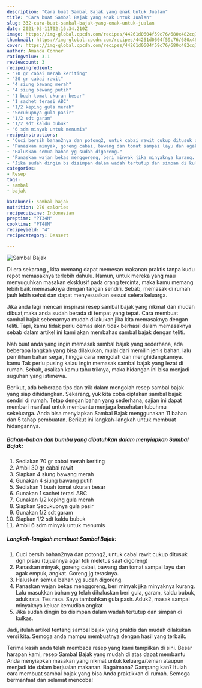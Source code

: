 ```yaml
---
description: "Cara buat Sambal Bajak yang enak Untuk Jualan"
title: "Cara buat Sambal Bajak yang enak Untuk Jualan"
slug: 332-cara-buat-sambal-bajak-yang-enak-untuk-jualan
date: 2021-03-11T02:16:34.210Z
image: https://img-global.cpcdn.com/recipes/44261d0604f59c76/680x482cq70/sambal-bajak-foto-resep-utama.jpg
thumbnail: https://img-global.cpcdn.com/recipes/44261d0604f59c76/680x482cq70/sambal-bajak-foto-resep-utama.jpg
cover: https://img-global.cpcdn.com/recipes/44261d0604f59c76/680x482cq70/sambal-bajak-foto-resep-utama.jpg
author: Amanda Conner
ratingvalue: 3.1
reviewcount: 3
recipeingredient:
- "70 gr cabai merah keriting"
- "30 gr cabai rawit"
- "4 siung bawang merah"
- "4 siung bawang putih"
- "1 buah tomat ukuran besar"
- "1 sachet terasi ABC"
- "1/2 keping gula merah"
- "Secukupnya gula pasir"
- "1/2 sdt garam"
- "1/2 sdt kaldu bubuk"
- "6 sdm minyak untuk menumis"
recipeinstructions:
- "Cuci bersih bahan2nya dan potong2, untuk cabai rawit cukup ditusuk dgn pisau (tujuannya agar tdk meletus saat digoreng)"
- "Panaskan minyak, goreng cabai, bawang dan tomat sampai layu dan agak empuk, angkat. Goreng jg terasinya."
- "Haluskan semua bahan yg sudah digoreng."
- "Panaskan wajan bekas menggoreng, beri minyak jika minyaknya kurang. Lalu masukkan bahan yg telah dihaluskan beri gula, garam, kaldu bubuk, aduk rata. Tes rasa. Saya tambahkan gula pasir. Aduk2, masak sampai minyaknya keluar kemudian angkat"
- "Jika sudah dingin bs disimpan dalam wadah tertutup dan simpan di kulkas."
categories:
- Resep
tags:
- sambal
- bajak

katakunci: sambal bajak 
nutrition: 270 calories
recipecuisine: Indonesian
preptime: "PT34M"
cooktime: "PT48M"
recipeyield: "4"
recipecategory: Dessert

---
```



![Sambal Bajak](https://img-global.cpcdn.com/recipes/44261d0604f59c76/680x482cq70/sambal-bajak-foto-resep-utama.jpg)

Di era  sekarang , kita memang dapat memesan makanan praktis tanpa kudu repot memasaknya terlebih dahulu. Namun, untuk mereka yang mau menyuguhkan masakan eksklusif pada orang tercinta, maka kamu memang lebih baik memasaknya dengan tangan sendiri. Sebab, memasak di rumah jauh lebih sehat dan dapat menyesuaikan sesuai selera keluarga.

Jika anda lagi mencari inspirasi resep sambal bajak yang nikmat dan mudah dibuat,maka anda sudah berada di tempat yang tepat. Cara membuat sambal bajak  sebenarnya mudah dilakukan jika kita memasaknya dengan teliti. Tapi, kamu tidak perlu cemas akan tidak berhasil dalam memasaknya 
sebab dalam artikel ini kami akan membahas sambal bajak dengan teliti.  



Nah buat anda yang ingin memasak sambal bajak yang sederhana, ada beberapa langkah yang bisa dilakukan, mulai dari memilih jenis bahan, lalu pemilihan bahan segar, hingga cara mengolah dan menghidangkannya. kamu Tak perlu pusing kalau ingin memasak sambal bajak yang lezat di rumah. Sebab, asalkan kamu  tahu triknya, maka hidangan ini bisa menjadi suguhan yang istimewa.

Berikut, ada beberapa tips dan trik dalam mengolah resep sambal bajak yang siap dihidangkan. Sekarang, yuk kita coba ciptakan sambal bajak sendiri di rumah. Tetap dengan bahan yang sederhana, sajian ini dapat memberi manfaat untuk membantu menjaga kesehatan tubuhmu sekeluarga. Anda bisa menyiapkan Sambal Bajak menggunakan 11 bahan dan 5 tahap pembuatan. Berikut ini langkah-langkah untuk membuat hidangannya.

<!--inarticleads1-->

##### Bahan-bahan dan bumbu yang dibutuhkan dalam menyiapkan Sambal Bajak:

1. Sediakan 70 gr cabai merah keriting
1. Ambil 30 gr cabai rawit
1. Siapkan 4 siung bawang merah
1. Gunakan 4 siung bawang putih
1. Sediakan 1 buah tomat ukuran besar
1. Gunakan 1 sachet terasi ABC
1. Gunakan 1/2 keping gula merah
1. Siapkan Secukupnya gula pasir
1. Gunakan 1/2 sdt garam
1. Siapkan 1/2 sdt kaldu bubuk
1. Ambil 6 sdm minyak untuk menumis




<!--inarticleads2-->

##### Langkah-langkah membuat Sambal Bajak:

1. Cuci bersih bahan2nya dan potong2, untuk cabai rawit cukup ditusuk dgn pisau (tujuannya agar tdk meletus saat digoreng)
1. Panaskan minyak, goreng cabai, bawang dan tomat sampai layu dan agak empuk, angkat. Goreng jg terasinya.
1. Haluskan semua bahan yg sudah digoreng.
1. Panaskan wajan bekas menggoreng, beri minyak jika minyaknya kurang. Lalu masukkan bahan yg telah dihaluskan beri gula, garam, kaldu bubuk, aduk rata. Tes rasa. Saya tambahkan gula pasir. Aduk2, masak sampai minyaknya keluar kemudian angkat
1. Jika sudah dingin bs disimpan dalam wadah tertutup dan simpan di kulkas.




Jadi, itulah artikel tentang  sambal bajak  yang praktis dan mudah dilakukan versi kita. Semoga anda mampu membuatnya dengan hasil yang terbaik. 

Terima kasih anda telah membaca resep yang kami tampilkan di sini. Besar harapan kami, resep  Sambal Bajak yang mudah di atas dapat membantu Anda menyiapkan masakan yang nikmat untuk keluarga/teman ataupun menjadi ide dalam berjualan makanan. Bagaimana? Gampang kan? Itulah cara membuat sambal bajak yang bisa Anda praktikkan di rumah. Semoga bermanfaat dan selamat mencoba!

